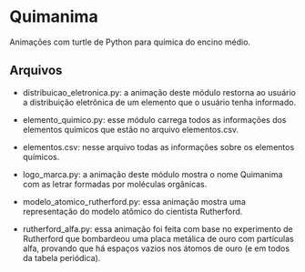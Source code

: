 # Quimanima

Animações com turtle de Python para química do encino médio.

## Arquivos

* distribuicao_eletronica.py: a animação deste módulo restorna ao usuário a distribuição eletrônica de um elemento que o usuário tenha informado.

* elemento_quimico.py: esse módulo carrega todos as informações dos elementos químicos que estão no arquivo elementos.csv.

* elementos.csv: nesse arquivo todas as informações sobre os elementos químicos.

* logo_marca.py: a animação deste módulo mostra o nome Quimanima com as letrar formadas por moléculas orgânicas.

* modelo_atomico_rutherford.py: essa animação mostra uma representação do modelo atômico do cientista Rutherford.

* rutherford_alfa.py: essa animação foi feita com base no experimento de Rutherford que bombardeou uma placa metálica de ouro com partículas alfa, provando que há espaços vazios nos átomos de ouro (e em todos da tabela periódica).